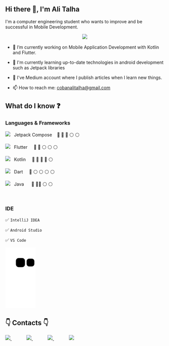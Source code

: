 ## Hi there 👋, I'm Ali Talha 

I'm a computer engineering student who wants to improve and be successful in Mobile Development.

<p align="center">
  <img src="https://capsule-render.vercel.app/api?text=Hey Everyone!🕹️&animation=fadeIn&type=waving&color=gradient&height=100"/>
</p>

- 🔭 I’m currently working on Mobile Application Development with  Kotlin and Flutter.

- 🌱 I'm currently learning up-to-date technologies in android development such as Jetpack libraries

- 📝 I've Medium account where I publish articles when I learn new things.

- 📫 How to reach me: cobanalitalha@gmail.com


## What do I know  :question:

### Languages & Frameworks 


  <img src="https://user-images.githubusercontent.com/64840495/209083012-59a8d5c2-7dd1-448e-85d8-ed199dcd3f54.png" height="50"/> &nbsp; Jetpack Compose &nbsp;&nbsp;  :large_blue_circle: :large_blue_circle: :large_blue_circle: :white_circle: :white_circle: 

  <img src="https://cdn.jsdelivr.net/gh/devicons/devicon/icons/flutter/flutter-original.svg" height="50"/> &nbsp; Flutter  &nbsp;&nbsp;&nbsp;  :large_blue_circle: :large_blue_circle: :white_circle: :white_circle: :white_circle: 

<img src="https://cdn.jsdelivr.net/gh/devicons/devicon/icons/kotlin/kotlin-original.svg" height="50" /> &nbsp; Kotlin &nbsp;&nbsp;&nbsp;  :large_blue_circle: :large_blue_circle: :large_blue_circle: :large_blue_circle: :white_circle:

 <img src="https://user-images.githubusercontent.com/64840495/209082245-370a3b10-fb41-4795-8cb5-3cf58b48932f.png" height="50" /> &nbsp; Dart &nbsp;&nbsp;&nbsp; :large_blue_circle: :white_circle: :white_circle: :white_circle: :white_circle:

<img src="https://cdn.jsdelivr.net/gh/devicons/devicon/icons/java/java-original-wordmark.svg" height="50" /> &nbsp; Java  &nbsp;&nbsp;&nbsp;&nbsp; :large_blue_circle: :large_blue_circle::large_blue_circle: :white_circle: :white_circle:



<br>


### IDE 

:white_check_mark: `IntelliJ IDEA`

:white_check_mark: `Android Studio`

:white_check_mark: `VS Code`


![snake svg](https://github.com/carpodok/carpodok/blob/output/github-contribution-grid-snake.svg)



## :point_down: Contacts :point_down: 


<a href="https://alitalhacoban.medium.com/"><img src="https://user-images.githubusercontent.com/64840495/131394736-53560497-2ece-4339-a2dc-1f723f605cf0.jpeg"   height="25" >  </a>&nbsp;&nbsp;&nbsp;&nbsp;&nbsp;&nbsp;&nbsp;&nbsp;&nbsp;&nbsp;&nbsp;
<a href="https://www.linkedin.com/in/ali-talha-%C3%A7oban-b06286205/"><img src="https://user-images.githubusercontent.com/64840495/131240332-e43862a6-c8ca-493e-bdf9-6623f499e69f.png"   height="25" >  </a>&nbsp;&nbsp;&nbsp;&nbsp;&nbsp;&nbsp;&nbsp;&nbsp;&nbsp;&nbsp;&nbsp;
<a href="https://www.instagram.com/talhalicbn/"><img src="https://user-images.githubusercontent.com/64840495/131240318-0f9be8a3-850d-424b-a576-22a812af3587.png"   height="25" >  </a>&nbsp;&nbsp;&nbsp;&nbsp;&nbsp;&nbsp;&nbsp;&nbsp;&nbsp;&nbsp;&nbsp;
<a href="https://discordapp.com/users/7869/"><img src="https://user-images.githubusercontent.com/64840495/131240333-9fc83a78-4300-4e85-bd9b-48b3d1fd33f4.png"   height="25" >  </a>




